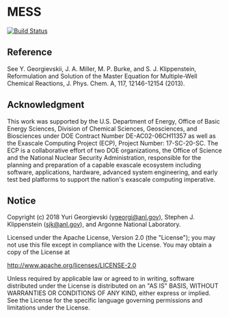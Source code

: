 # MESS

[![Build Status](https://travis-ci.com/PACChem/MESS.svg)](https://travis-ci.com/PACChem/MESS)

## Reference

See Y. Georgievskii, J. A. Miller, M. P. Burke, and S. J. Klippenstein,
Reformulation and Solution of the Master Equation for Multiple-Well Chemical
Reactions, J. Phys. Chem. A, 117, 12146-12154 (2013).

## Acknowledgment

This work was supported by the U.S. Department of Energy, Office of Basic Energy
Sciences, Division of Chemical Sciences, Geosciences, and Biosciences under DOE
Contract Number DE-AC02-06CH11357 as well as the Exascale Computing Project
(ECP), Project Number: 17-SC-20-SC.  The ECP is a collaborative effort of two
DOE organizations, the Office of Science and the National Nuclear Security
Administration, responsible for the planning and preparation of a capable
exascale ecosystem including software, applications, hardware, advanced system
engineering, and early test bed platforms to support the nation's exascale
computing imperative. 

## Notice

Copyright (c) 2018 Yuri Georgievski (ygeorgi@anl.gov), Stephen J.
Klippenstein (sjk@anl.gov), and Argonne National Laboratory.

Licensed under the Apache License, Version 2.0 (the "License");
you may not use this file except in compliance with the License.
You may obtain a copy of the License at

   http://www.apache.org/licenses/LICENSE-2.0

Unless required by applicable law or agreed to in writing, software
distributed under the License is distributed on an "AS IS" BASIS,
WITHOUT WARRANTIES OR CONDITIONS OF ANY KIND, either express or implied.
See the License for the specific language governing permissions and
limitations under the License.
